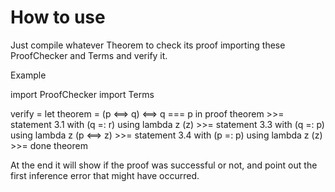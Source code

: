 # How to use

Just compile whatever Theorem to check its proof importing these ProofChecker and Terms and verify it.

Example

import ProofChecker
import Terms

verify = let theorem = (p <==> q) <==> q === p in
         proof theorem
         >>=
         statement 3.1 with (q =: r) using lambda z (z)
         >>=
         statement 3.3 with (q =: p) using lambda z (p <==> z)
         >>=
         statement 3.4 with (p =: p) using lambda z (z)
         >>=
         done theorem

At the end it will show if the proof was successful or not, and point out the first inference error that might have occurred.
